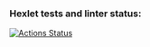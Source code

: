### Hexlet tests and linter status:
[![Actions Status](https://github.com/ohalivka/python-project-lvl1/workflows/hexlet-check/badge.svg)](https://github.com/ohalivka/python-project-lvl1/actions)